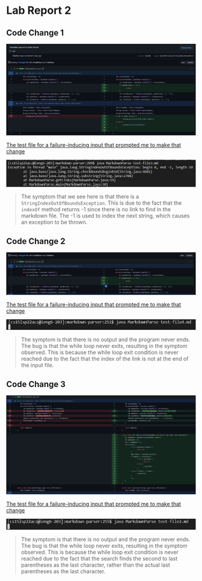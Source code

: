 # Lab Report 2

## Code Change 1

![NoLinksCode](images/Week3/NoLinksCode.jpg)

[The test file for a failure-inducing input that prompted me to make that change
](https://github.com/Charlychee/markdown-parser/blob/main/test-file3.md)

![NoLinksError](images/Week3/NoLinksError.jpg)

> The symptom that we see here is that there is a `StringIndexOutOfBoundsException`. This is due to the fact that the `indexOf` method returns -1 since there is no link to find in the markdown file. The -1 is used to index the next string, which causes an exception to be thrown.

## Code Change 2

![ContentAfterEndCode](images/Week3/ContentAfterEndCode.jpg)

[The test file for a failure-inducing input that prompted me to make that change
](https://github.com/Charlychee/markdown-parser/blob/main/test-file4.md)

![ContentAfterEndError](images/Week3/ContentAfterEndError.jpg)

> The symptom is that there is no output and the program never ends. The bug is that the while loop never exits, resulting in the symptom observed. This is because the while loop exit condition is never reached due to the fact that the index of the link is not at the end of the input file.

## Code Change 3

![NestedBracketsCode](images/Week3/NestedBracketsCode.jpg)

[The test file for a failure-inducing input that prompted me to make that change
](https://github.com/Charlychee/markdown-parser/blob/main/test-file2.md)

![NestedBracketsError](images/Week3/NestedBracketsError.jpg)

> The symptom is that there is no output and the program never ends. The bug is that the while loop never exits, resulting in the symptom observed. This is because the while loop exit condition is never reached due to the fact that the search finds the second to last parentheses as the last character, rather than the actual last parentheses as the last character.
